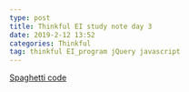 ```yaml
---
type: post
title: Thinkful EI study note day 3
date: 2019-2-12 13:52
categories: Thinkful
tag: thinkful EI_program jQuery javascript
---
```



[Spaghetti code](https://en.wikipedia.org/wiki/Spaghetti_code)
